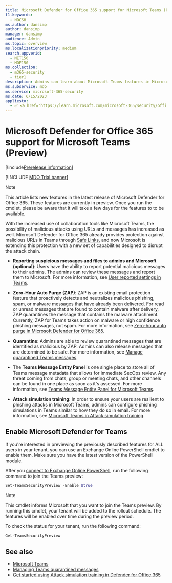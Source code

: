 ```yaml
---
title: Microsoft Defender for Office 365 support for Microsoft Teams (Preview)
f1.keywords: 
  - NOCSH
ms.author: dansimp
author: dansimp
manager: dansimp
audience: Admin
ms.topic: overview
ms.localizationpriority: medium
search.appverid: 
  - MET150
  - MOE150
ms.collection: 
  - m365-security
  - tier1
description: Admins can learn about Microsoft Teams features in Microsoft Defender for Office 365.
ms.subservice: mdo
ms.service: microsoft-365-security
ms.date: 6/15/2023
appliesto:
  - ✅ <a href="https://learn.microsoft.com/microsoft-365/security/office-365-security/microsoft-defender-for-office-365-product-overview" target="_blank">Microsoft Defender for Office 365 plan 2</a>
---
```


# Microsoft Defender for Office 365 support for Microsoft Teams (Preview)

[!include[Prerelease information](../../includes/prerelease.md)]

[!INCLUDE [MDO Trial banner](../includes/mdo-trial-banner.md)]

> [!NOTE]
> This article lists new features in the latest release of Microsoft Defender for Office 365. These features are currently in preview. Once you run the cmdlet, please be aware that it will take a few days for the features to to be available. 

With the increased use of collaboration tools like Microsoft Teams, the possibility of malicious attacks using URLs and messages has increased as well. Microsoft Defender for Office 365 already provides protection against malicious URLs in Teams through [Safe Links](safe-links-about.md), and now Microsoft is extending this protection with a new set of capabilities designed to disrupt the attack chain.

- **Reporting suspicious messages and files to admins and Microsoft (optional)**: Users have the ability to report potential malicious messages to their admins. The admins can review these messages and report them to Microsoft. For more information, see [User reported settings in Teams](submissions-teams.md).

- **Zero-Hour Auto Purge (ZAP)**: ZAP is an existing email protection feature that proactively detects and neutralizes malicious phishing, spam, or malware messages that have already been delivered. For read or unread messages that are found to contain malware after delivery, ZAP quarantines the message that contains the malware attachment. Currently, ZAP for Teams takes action on malware or high confidence phishing messages, not spam. For more information, see [Zero-hour auto purge in Microsoft Defender for Office 365](zero-hour-auto-purge.md#zero-hour-auto-purge-zap-in-microsoft-teams).

- **Quarantine**: Admins are able to review quarantined messages that are identified as malicious by ZAP. Admins can also release messages that are determined to be safe. For more information, see [Manage quarantined Teams messages](quarantine-admin-manage-messages-files.md#use-the-microsoft-365-defender-portal-to-manage-microsoft-teams-quarantined-messages).

- The **Teams Message Entity Panel** is one single place to store all of Teams message metadata that allows for immediate SecOps review. Any threat coming from chats, group or meeting chats, and other channels can be found in one place as soon as it's assessed. For more information, see [Teams Message Entity Panel for Microsoft Teams](teams-message-entity-panel.md).

- **Attack simulation training**: In order to ensure your users are resilient to phishing attacks in Microsoft Teams, admins can configure phishing simulations in Teams similar to how they do so in email. For more information, see [Microsoft Teams in Attack simulation training](attack-simulation-training-teams.md).

## Enable Microsoft Defender for Teams

If you're interested in previewing the previously described features for ALL users in your tenant, you can use an Exchange Online PowerShell cmdlet to enable them. Make sure you have the latest version of the PowerShell module.

After you [connect to Exchange Online PowerShell](/powershell/exchange/connect-to-exchange-online-powershell), run the following command to join the Teams preview:

```powershell
Set-TeamsSecurityPreview -Enable $true
```

> [!NOTE]
> This cmdlet informs Microsoft that you want to join the Teams preview. By running this cmdlet, your tenant will be added to the rollout schedule. The features will be enabled over time during the preview period.

To check the status for your tenant, run the following command:

```powershell
Get-TeamsSecurityPreview
```

## See also

- [Microsoft Teams](/microsoftteams/teams-overview)
- [Managing Teams quarantined messages](quarantine-admin-manage-messages-files.md#use-the-microsoft-365-defender-portal-to-manage-microsoft-teams-quarantined-messages)
- [Get started using Attack simulation training in Defender for Office 365](attack-simulation-training-get-started.md)
